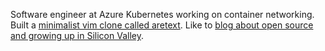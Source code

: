 Software engineer at Azure Kubernetes working on container networking. Built a [minimalist vim clone called aretext](https://aretext.org). Like to [blog about open source and growing up in Silicon Valley](https://dev-nonsense.com).
